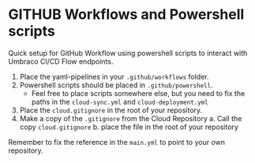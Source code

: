 # GITHUB Workflows and Powershell scripts
Quick setup for GitHub Workflow using powershell scripts to interact with Umbraco CI/CD Flow endpoints.

1. Place the yaml-pipelines in your `.github/workflows` folder.
2. Powershell scripts should be placed in `.github/powershell`.
    - Feel free to place scripts somewhere else, but you need to fix the paths in the `cloud-sync.yml` and `cloud-deployment.yml`
3. Place the `cloud.gitignore` in the root of your repository.
4. Make a copy of the `.gitignore` from the Cloud Repository
    a. Call the copy `cloud.gitignore`
    b. place the file in the root of your repository 

Remember to fix the reference in the `main.yml` to point to your own repository.
